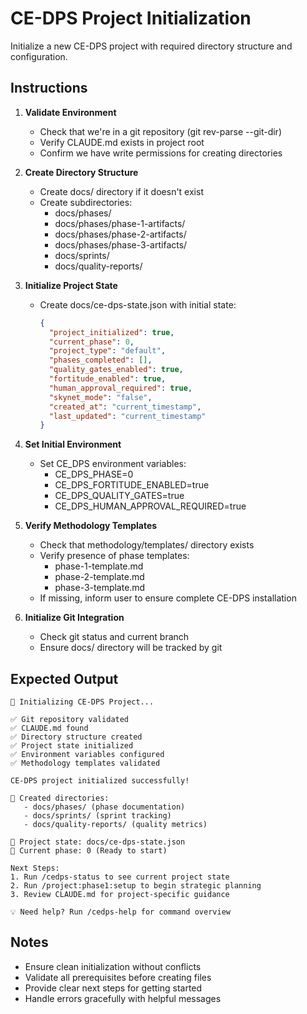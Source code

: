 # CE-DPS Project Initialization

Initialize a new CE-DPS project with required directory structure and configuration.

## Instructions

1. **Validate Environment**
   - Check that we're in a git repository (git rev-parse --git-dir)
   - Verify CLAUDE.md exists in project root
   - Confirm we have write permissions for creating directories

2. **Create Directory Structure**
   - Create docs/ directory if it doesn't exist
   - Create subdirectories:
     - docs/phases/
     - docs/phases/phase-1-artifacts/
     - docs/phases/phase-2-artifacts/  
     - docs/phases/phase-3-artifacts/
     - docs/sprints/
     - docs/quality-reports/

3. **Initialize Project State**
   - Create docs/ce-dps-state.json with initial state:
     ```json
     {
       "project_initialized": true,
       "current_phase": 0,
       "project_type": "default",
       "phases_completed": [],
       "quality_gates_enabled": true,
       "fortitude_enabled": true,
       "human_approval_required": true,
       "skynet_mode": "false",
       "created_at": "current_timestamp",
       "last_updated": "current_timestamp"
     }
     ```

4. **Set Initial Environment**
   - Set CE_DPS environment variables:
     - CE_DPS_PHASE=0
     - CE_DPS_FORTITUDE_ENABLED=true
     - CE_DPS_QUALITY_GATES=true
     - CE_DPS_HUMAN_APPROVAL_REQUIRED=true

5. **Verify Methodology Templates**
   - Check that methodology/templates/ directory exists
   - Verify presence of phase templates:
     - phase-1-template.md
     - phase-2-template.md
     - phase-3-template.md
   - If missing, inform user to ensure complete CE-DPS installation

6. **Initialize Git Integration**
   - Check git status and current branch
   - Ensure docs/ directory will be tracked by git

## Expected Output

```
🚀 Initializing CE-DPS Project...

✅ Git repository validated
✅ CLAUDE.md found  
✅ Directory structure created
✅ Project state initialized
✅ Environment variables configured
✅ Methodology templates validated

CE-DPS project initialized successfully!

📂 Created directories:
   - docs/phases/ (phase documentation)
   - docs/sprints/ (sprint tracking)
   - docs/quality-reports/ (quality metrics)

📄 Project state: docs/ce-dps-state.json
🎯 Current phase: 0 (Ready to start)

Next Steps:
1. Run /cedps-status to see current project state
2. Run /project:phase1:setup to begin strategic planning
3. Review CLAUDE.md for project-specific guidance

💡 Need help? Run /cedps-help for command overview
```

## Notes
- Ensure clean initialization without conflicts
- Validate all prerequisites before creating files
- Provide clear next steps for getting started
- Handle errors gracefully with helpful messages
